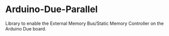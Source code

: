 Arduino-Due-Parallel
====================

Library to enable the External Memory Bus/Static Memory Controller on the Arduino Due board. 